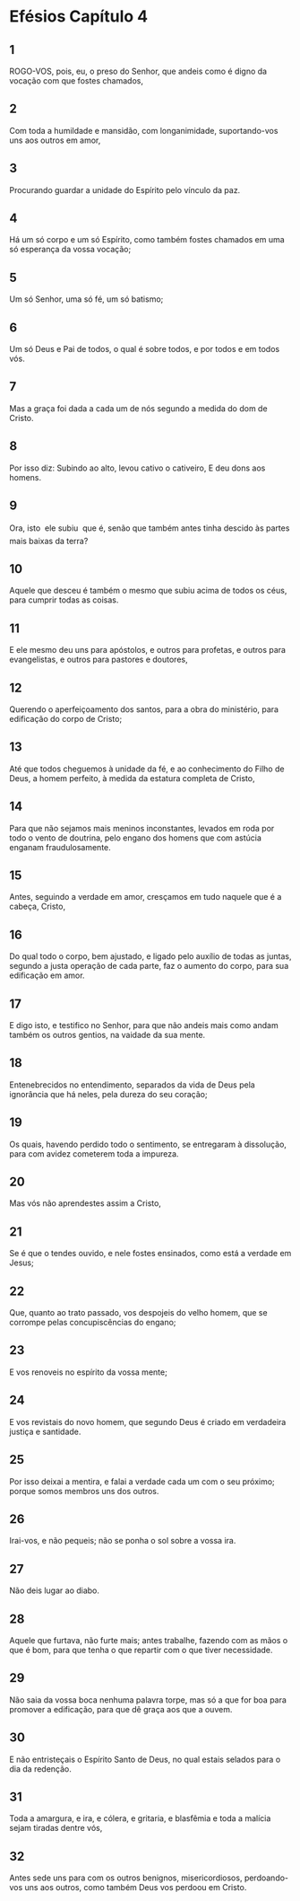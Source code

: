 # Efésios Capítulo 4

## 1
ROGO-VOS, pois, eu, o preso do Senhor, que andeis como é digno da vocação com que fostes chamados,

## 2
Com toda a humildade e mansidão, com longanimidade, suportando-vos uns aos outros em amor,

## 3
Procurando guardar a unidade do Espírito pelo vínculo da paz.

## 4
Há um só corpo e um só Espírito, como também fostes chamados em uma só esperança da vossa vocação;

## 5
Um só Senhor, uma só fé, um só batismo;

## 6
Um só Deus e Pai de todos, o qual é sobre todos, e por todos e em todos vós.

## 7
Mas a graça foi dada a cada um de nós segundo a medida do dom de Cristo.

## 8
Por isso diz: Subindo ao alto, levou cativo o cativeiro, E deu dons aos homens.

## 9
Ora, isto  ele subiu  que é, senão que também antes tinha descido às partes mais baixas da terra?

## 10
Aquele que desceu é também o mesmo que subiu acima de todos os céus, para cumprir todas as coisas.

## 11
E ele mesmo deu uns para apóstolos, e outros para profetas, e outros para evangelistas, e outros para pastores e doutores,

## 12
Querendo o aperfeiçoamento dos santos, para a obra do ministério, para edificação do corpo de Cristo;

## 13
Até que todos cheguemos à unidade da fé, e ao conhecimento do Filho de Deus, a homem perfeito, à medida da estatura completa de Cristo,

## 14
Para que não sejamos mais meninos inconstantes, levados em roda por todo o vento de doutrina, pelo engano dos homens que com astúcia enganam fraudulosamente.

## 15
Antes, seguindo a verdade em amor, cresçamos em tudo naquele que é a cabeça, Cristo,

## 16
Do qual todo o corpo, bem ajustado, e ligado pelo auxílio de todas as juntas, segundo a justa operação de cada parte, faz o aumento do corpo, para sua edificação em amor.

## 17
E digo isto, e testifico no Senhor, para que não andeis mais como andam também os outros gentios, na vaidade da sua mente.

## 18
Entenebrecidos no entendimento, separados da vida de Deus pela ignorância que há neles, pela dureza do seu coração;

## 19
Os quais, havendo perdido todo o sentimento, se entregaram à dissolução, para com avidez cometerem toda a impureza.

## 20
Mas vós não aprendestes assim a Cristo,

## 21
Se é que o tendes ouvido, e nele fostes ensinados, como está a verdade em Jesus;

## 22
Que, quanto ao trato passado, vos despojeis do velho homem, que se corrompe pelas concupiscências do engano;

## 23
E vos renoveis no espírito da vossa mente;

## 24
E vos revistais do novo homem, que segundo Deus é criado em verdadeira justiça e santidade.

## 25
Por isso deixai a mentira, e falai a verdade cada um com o seu próximo; porque somos membros uns dos outros.

## 26
Irai-vos, e não pequeis; não se ponha o sol sobre a vossa ira.

## 27
Não deis lugar ao diabo.

## 28
Aquele que furtava, não furte mais; antes trabalhe, fazendo com as mãos o que é bom, para que tenha o que repartir com o que tiver necessidade.

## 29
Não saia da vossa boca nenhuma palavra torpe, mas só a que for boa para promover a edificação, para que dê graça aos que a ouvem.

## 30
E não entristeçais o Espírito Santo de Deus, no qual estais selados para o dia da redenção.

## 31
Toda a amargura, e ira, e cólera, e gritaria, e blasfêmia e toda a malícia sejam tiradas dentre vós,

## 32
Antes sede uns para com os outros benignos, misericordiosos, perdoando-vos uns aos outros, como também Deus vos perdoou em Cristo.

